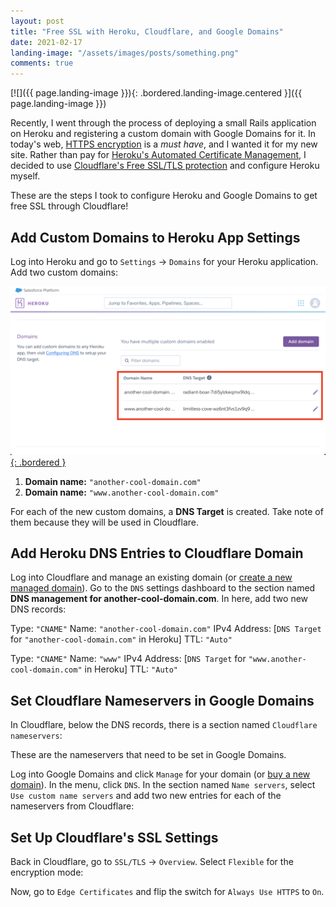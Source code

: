 ```yaml
---
layout: post
title: "Free SSL with Heroku, Cloudflare, and Google Domains"
date: 2021-02-17
landing-image: "/assets/images/posts/something.png"
comments: true
---
```


[![]({{ page.landing-image }}){: .bordered.landing-image.centered }]({{ page.landing-image }})

Recently, I went through the process of deploying a small Rails application on Heroku and registering a custom domain with Google Domains for it. In today's web, [HTTPS encryption]() is a _must have_, and I wanted it for my new site. Rather than pay for [Heroku's Automated Certificate Management](https://devcenter.heroku.com/articles/automated-certificate-management), I decided to use [Cloudflare's Free SSL/TLS protection](https://www.cloudflare.com/ssl/) and configure Heroku myself.

These are the steps I took to configure Heroku and Google Domains to get free SSL through Cloudflare!

## Add Custom Domains to Heroku App Settings

Log into Heroku and go to `Settings` -> `Domains` for your Heroku application. Add two custom domains:

[![](/assets/images/posts/ssl-step-0-heroku-custom-domains.png){: .bordered }](/assets/images/posts/ssl-step-0-heroku-custom-domains.png)

1. **Domain name:** `"another-cool-domain.com"`
2. **Domain name:** `"www.another-cool-domain.com"`

For each of the new custom domains, a **DNS Target** is created. Take note of them because they will be used in Cloudflare.

## Add Heroku DNS Entries to Cloudflare Domain

Log into Cloudflare and manage an existing domain (or [create a new managed domain]()). Go to the `DNS` settings dashboard to the section named **DNS management for another-cool-domain.com**. In here, add two new DNS records:

Type: `"CNAME"`
Name: `"another-cool-domain.com"`
IPv4 Address: [`DNS Target` for `"another-cool-domain.com"` in Heroku]
TTL: `"Auto"`

Type: `"CNAME"`
Name: `"www"`
IPv4 Address: [`DNS Target` for `"www.another-cool-domain.com"` in Heroku]
TTL: `"Auto"`

## Set Cloudflare Nameservers in Google Domains

In Cloudflare, below the DNS records, there is a section named `Cloudflare nameservers`:

These are the nameservers that need to be set in Google Domains.

Log into Google Domains and click `Manage` for your domain (or [buy a new domain]()). In the menu, click `DNS`. In the section named `Name servers`, select `Use custom name servers` and add two new entries for each of the nameservers from Cloudflare:

## Set Up Cloudflare's SSL Settings

Back in Cloudflare, go to `SSL/TLS` -> `Overview`. Select `Flexible` for the encryption mode:

Now, go to `Edge Certificates` and flip the switch for `Always Use HTTPS` to `On`.
